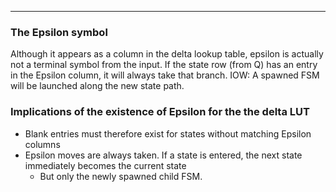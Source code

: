 
---

### The Epsilon symbol

Although it appears as a column in the delta lookup table, epsilon is actually 
not a terminal symbol from the input.  If the state row (from Q) has an entry
in the Epsilon column, it will always take that branch. IOW: A spawned FSM
will be launched along the new  state path.

### Implications of the existence  of Epsilon for the the delta LUT

- Blank entries must therefore exist for states without matching Epsilon columns
- Epsilon moves are always taken. If a state is entered, the next state immediately becomes the current state
  * But only the newly spawned child FSM.
